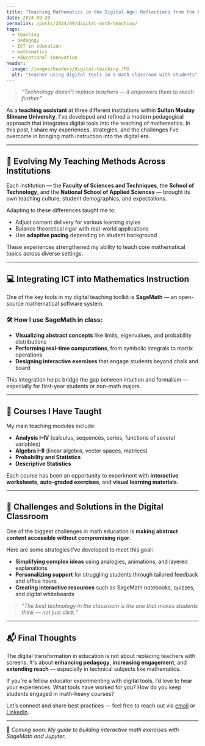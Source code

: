 ```yaml
---
title: "Teaching Mathematics in the Digital Age: Reflections from the Classroom"
date: 2024-09-20
permalink: /posts/2024/09/digital-math-teaching/
tags:
  - teaching
  - pedagogy
  - ICT in education
  - mathematics
  - educational innovation
header:
  image: /images/headers/digital-teaching.JPG
  alt: "Teacher using digital tools in a math classroom with students"
---
```


> _“Technology doesn’t replace teachers — it empowers them to reach further.”_

As a **teaching assistant** at three different institutions within **Sultan Moulay Slimane University**, I’ve developed and refined a modern pedagogical approach that integrates digital tools into the teaching of mathematics. In this post, I share my experiences, strategies, and the challenges I’ve overcome in bringing math instruction into the digital era.

---

## 🔄 Evolving My Teaching Methods Across Institutions

Each institution — the **Faculty of Sciences and Techniques**, the **School of Technology**, and the **National School of Applied Sciences** — brought its own teaching culture, student demographics, and expectations.

Adapting to these differences taught me to:
- Adjust content delivery for various learning styles  
- Balance theoretical rigor with real-world applications  
- Use **adaptive pacing** depending on student background

These experiences strengthened my ability to teach core mathematical topics across diverse settings.

---

## 💻 Integrating ICT into Mathematics Instruction

One of the key tools in my digital teaching toolkit is **SageMath** — an open-source mathematical software system.

### 🛠 How I use SageMath in class:

- **Visualizing abstract concepts** like limits, eigenvalues, and probability distributions  
- **Performing real-time computations**, from symbolic integrals to matrix operations  
- **Designing interactive exercises** that engage students beyond chalk and board  

This integration helps bridge the gap between intuition and formalism — especially for first-year students or non-math majors.

---

## 📘 Courses I Have Taught

My main teaching modules include:

- **Analysis I–IV** (calculus, sequences, series, functions of several variables)  
- **Algebra I–II** (linear algebra, vector spaces, matrices)  
- **Probability and Statistics**  
- **Descriptive Statistics**  

Each course has been an opportunity to experiment with **interactive worksheets**, **auto-graded exercises**, and **visual learning materials**.

---

## 🎯 Challenges and Solutions in the Digital Classroom

One of the biggest challenges in math education is **making abstract content accessible without compromising rigor**.

Here are some strategies I’ve developed to meet this goal:

- **Simplifying complex ideas** using analogies, animations, and layered explanations  
- **Personalizing support** for struggling students through tailored feedback and office hours  
- **Creating interactive resources** such as SageMath notebooks, quizzes, and digital whiteboards

> _“The best technology in the classroom is the one that makes students think — not just click.”_

---

## 📬 Final Thoughts

The digital transformation in education is not about replacing teachers with screens. It's about **enhancing pedagogy**, **increasing engagement**, and **extending reach** — especially in technical subjects like mathematics.

If you're a fellow educator experimenting with digital tools, I’d love to hear your experiences. What tools have worked for you? How do you keep students engaged in math-heavy courses?

Let’s connect and share best practices — feel free to reach out via [email](mailto:your.email@example.com) or [LinkedIn](#).

---

📌 _Coming soon: My guide to building interactive math exercises with SageMath and Jupyter._
